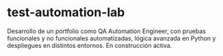 # test-automation-lab
Desarrollo de un portfolio como QA Automation Engineer, con pruebas funcionales y no funcionales automatizadas, lógica avanzada en Python y despliegues en distintos entornos. En construcción activa.
